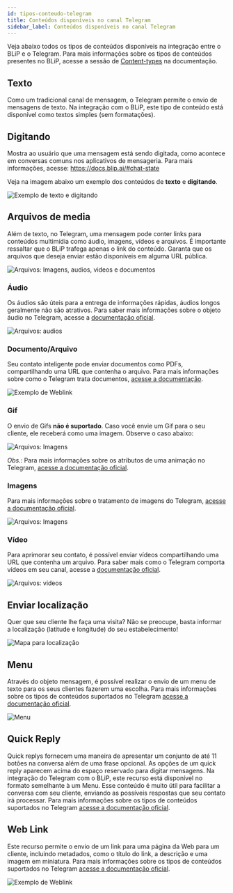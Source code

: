 ```yaml
---
id: tipos-conteudo-telegram
title: Conteúdos disponíveis no canal Telegram
sidebar_label: Conteúdos disponíveis no canal Telegram
---
```


Veja abaixo todos os tipos de conteúdos disponíveis na integração entre o BLiP e o Telegram. Para mais informações sobre os tipos de conteúdos presentes no BLiP, acesse a sessão de [Content-types](https://docs.blip.ai/#content-types) na documentação.

## Texto

Como um tradicional canal de mensagem, o Telegram permite o envio de mensagens de texto. Na integração com o BLiP, este tipo de conteúdo está disponível como textos simples (sem formatações).

## Digitando

Mostra ao usuário que uma mensagem está sendo digitada, como acontece em conversas comuns nos aplicativos de mensageria. Para mais informações, acesse: https://docs.blip.ai/#chat-state

Veja na imagem abaixo um exemplo dos conteúdos de **texto** e **digitando**.

![Exemplo de texto e digitando](/img/channels/telegram/funcionalidades-telegram-text.jpg)

## Arquivos de media

Além de texto, no Telegram, uma mensagem pode conter links para conteúdos multimídia como áudio, imagens, vídeos e arquivos. É importante ressaltar que o BLiP trafega apenas o link do conteúdo. Garanta que os arquivos que deseja enviar estão disponíveis em alguma URL pública.

![Arquivos: Imagens, audios, videos e documentos](/img/channels/telegram/funcionalidades-telegram.jpg)

### Áudio

Os áudios são úteis para a entrega de informações rápidas, áudios longos geralmente não são atrativos. Para saber mais informações sobre o objeto áudio no Telegram, acesse a [documentação oficial](https://core.telegram.org/bots/api#inputmediaaudio).

![Arquivos: audios](/img/channels/telegram/funcionalidades-telegram-audio.jpg)

### Documento/Arquivo

Seu contato inteligente pode enviar documentos como PDFs, compartilhando uma URL que contenha o arquivo. Para mais informações sobre como o Telegram trata documentos, [acesse a documentação](https://core.telegram.org/bots/api#inputmediadocument).

![Exemplo de Weblink](/img/channels/telegram/funcionalidades-telegram-arquivo.jpg)

### Gif

O envio de Gifs **não é suportado**. Caso você envie um Gif para o seu cliente, ele receberá como uma imagem. Observe o caso abaixo:

![Arquivos: Imagens](/img/channels/telegram/funcionalidades-telegram-image.jpg)


*Obs.:* Para mais informações sobre os atributos de uma animação no Telegram, [acesse a documentação oficial](https://core.telegram.org/bots/api#inputmediaanimation).

### Imagens

Para mais informações sobre o tratamento de imagens do Telegram, [acesse a documentação oficial](https://core.telegram.org/bots/api#inputmediaphoto).

![Arquivos: Imagens](/img/channels/telegram/funcionalidades-telegram-image.jpg)

### Vídeo

Para aprimorar seu contato, é possível enviar vídeos compartilhando uma URL que contenha um arquivo. Para saber mais como o Telegram comporta vídeos em seu canal, acesse a [documentação oficial](https://core.telegram.org/bots/api#inputmediavideo).

![Arquivos: videos](/img/channels/telegram/funcionalidades-video.jpg)

## Enviar localização

Quer que seu cliente lhe faça uma visita? Não se preocupe, basta informar a localização (latitude e longitude) do seu estabelecimento!

![Mapa para localização](/img/channels/telegram/funcionalidades-telegram-mapa.jpg)

## Menu 

Através do objeto mensagem, é possível realizar o envio de um menu de texto para os seus clientes fazerem uma escolha. Para mais informações sobre os tipos de conteúdos suportados no Telegram [acesse a documentação oficial](https://core.telegram.org/bots/api#available-types).

![Menu](/img/channels/telegram/funcionalidades-telegram-menu.jpg)

## Quick Reply

Quick replys fornecem uma maneira de apresentar um conjunto de até 11 botões na conversa além de uma frase opcional. As opções de um quick reply aparecem acima do espaço reservado para digitar mensagens. Na integração do Telegram com o BLiP, este recurso está disponível no formato semelhante à um Menu. Esse conteúdo é muito útil para facilitar a conversa com seu cliente, enviando as possíveis respostas que seu contato irá processar. Para mais informações sobre os tipos de conteúdos suportados no Telegram [acesse a documentação oficial](https://core.telegram.org/bots/api#available-types).

## Web Link

Este recurso permite o envio de um link para uma página da Web para um cliente, incluindo metadados, como o título do link, a descrição e uma imagem em miniatura. Para mais informações sobre os tipos de conteúdos suportados no Telegram [acesse a documentação oficial](https://core.telegram.org/bots/api#available-types).

![Exemplo de Weblink](/img/channels/telegram/funcionalidades-telegram-weblink.jpg)